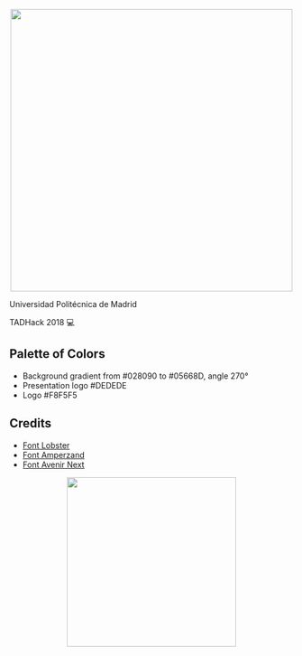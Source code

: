 <p align="center">
<a href="https://github.com/philosss/TrustIt."><img src="https://github.com/philosss/TrustIt./blob/master/Graphics/exports/full-logo-b-bg-2x.png?raw=true" width="500px"></a>
</p>
Universidad Politécnica de Madrid

TADHack 2018 💻

## Palette of Colors
- Background gradient from #028090 to #05668D, angle 270°
- Presentation logo #DEDEDE
- Logo #F8F5F5


## Credits
- [Font Lobster](https://www.fontsquirrel.com/fonts/lobster)
- [Font Amperzand](https://www.dafont.com/amperzand.font)
- [Font Avenir Next](https://www.fonts.com/font/linotype/avenir-next)


<p align="center">
<a href="https://github.com/philosss/TrustIt."><img src="https://github.com/philosss/TrustIt./blob/master/Graphics/images/upm.png" width="300px"></a>
</p>
